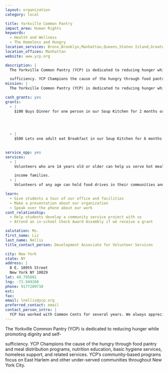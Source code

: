 ```yaml
---
layout: organization
category: local

title: Yorkville Common Pantry
impact_area: Human Rights
keywords: 
  - Health and Wellness
  - The Homeless and Hungry
location_services: Bronx,Brooklyn,Manhattan,Queens,Staten Island,Greater New York
location_offices: Manhattan
website: www.ycp.org

description: |
  The Yorkville Common Pantry (YCP) is dedicated to reducing hunger while promoting dignity and self-

  sufficiency. YCP Champions the cause of the hungry through food pantry and meal distribution programs, nutrition education, basic hygiene services, homeless support, and related services. YCP’s community-based programs focus on East Harlem and other under-served communities throughout New York City.
mission: |
  The Yorkville Common Pantry (YCP) is dedicated to reducing hunger while promoting dignity and self-sufficiency. YCP champions the cause of the hungry through food pantry and meal distribution programs, nutrition education, basic hygiene services, homeless support, and related services. YCP’s community based programs focus on East Harlem and other under-served communities throughout New York City.

cash_grants: yes
grants: 
  - |
    $100 Buys Dinner for one person in our Soup Kitchen for 2 months or $250 Buys Breakfast for one person for 3 months

    

    
  - |
    $500 Lets one adult eat Breakfast in our Soup Kitchen for 6 months

    
service_opp: yes
services: 
  - |
    Volunteers who are 14 years old or older can help us serve hot meals to homeless individuals or pack groceries to low-

    income families. 
  - |
    Volunteers of any age can hold food drives in their communities and collect healthy shelf-stables items like pasta, soup, rice, oatmeal, shelf-stable milk, etc.!

learn: 
  - Give students a tour of our office and facilities
  - Make a presentation about our organization
  - Speak over the phone about our work
cont_relationship: 
  - Help students develop a community service project with us
  - Attend an in-school Check Award Assembly if we receive a grant

salutation: Ms.
first_name: Liz
last_name: Nellis
title_contact_person: Development Associate for Volunteer Services

city: New York
state: NY
address: |
  8 E. 109th Street  
  New York NY 10029
lat: 40.795801
lng: -73.949208
phone: 9177209710
ext: 
fax: 
email: lnellis@ycp.org
preferred_contact: email
contact_person_intro: |
  YCP has worked with Common Cents for several years. We always appreciate the hard work of the students and their willingness to help our families and individuals who need food support. 
---
```

The Yorkville Common Pantry (YCP) is dedicated to reducing hunger while promoting dignity and self-

sufficiency. YCP Champions the cause of the hungry through food pantry and meal distribution programs, nutrition education, basic hygiene services, homeless support, and related services. YCP’s community-based programs focus on East Harlem and other under-served communities throughout New York City.